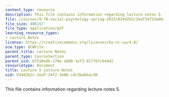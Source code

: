 ```yaml
---
content_type: resource
description: This file contains information regarding lecture notes 5.
file: /courses/9-70-social-psychology-spring-2013/034d2b2c3eaf34f23e06cdc3babbacd8_MIT9_70S13_Lect5.pdf
file_size: 406157
file_type: application/pdf
learning_resource_types:
- Lecture Notes
license: https://creativecommons.org/licenses/by-nc-sa/4.0/
ocw_type: OCWFile
parent_title: Lecture Notes
parent_type: CourseSection
parent_uid: b7510edb-170e-a880-1ef3-917767c644d2
resourcetype: Document
title: Lecture 5 Lecture Notes
uid: 034d2b2c-3eaf-34f2-3e06-cdc3babbacd8
---
```

This file contains information regarding lecture notes 5.